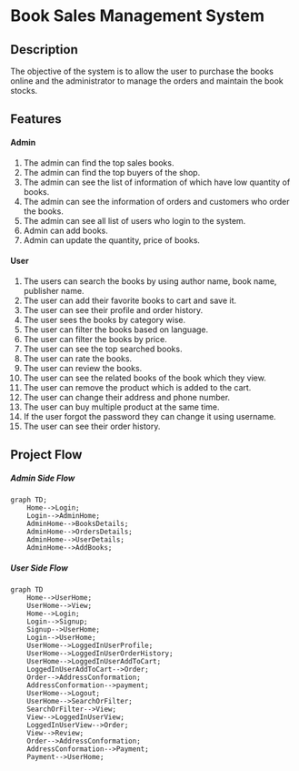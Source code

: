 # Book Sales Management System

## Description
The objective of the system is to allow the user to purchase the books online and the administrator to manage the orders and maintain the book stocks.

## Features
#### Admin

1. The admin can find the top sales books.
2. The admin can find the top buyers of the shop.
3. The admin can see the list of information of which have low quantity of books.
4. The admin can see the information of orders and customers who order the books.
5. The admin can see all list of users who login to the system.
6. Admin can add books.
7. Admin can update the quantity, price of books.

#### User

1. The users can search the books by using author name, book name, publisher name.
2. The user can add their favorite books to cart and save it.
3. The user can see their profile and order history.
4. The user sees the books by category wise.
5. The user can filter the books based on language.
6. The user can filter the books by price.
7. The user can see the top searched books.
8. The user can rate the books.
9. The user can review the books.
10. The user can see the related books of the book which they view.
11. The user can remove the product which is added to the cart.
12. The user can change their address and phone number.
13. The user can buy multiple product at the same time.
14. If the user forgot the password they can change it using username.
15. The user can see their order history.

## Project Flow

##### Admin Side Flow

```mermaid
graph TD;
    Home-->Login;
    Login-->AdminHome;
    AdminHome-->BooksDetails;
    AdminHome-->OrdersDetails;
    AdminHome-->UserDetails;
    AdminHome-->AddBooks;
```
##### User Side Flow
```mermaid
graph TD
    Home-->UserHome;
    UserHome-->View;
    Home-->Login;
    Login-->Signup;
    Signup-->UserHome;
    Login-->UserHome;
    UserHome-->LoggedInUserProfile;
    UserHome-->LoggedInUserOrderHistory;
    UserHome-->LoggedInUserAddToCart;
    LoggedInUserAddToCart-->Order;
    Order-->AddressConformation;
    AddressConformation-->payment;
    UserHome-->Logout;
    UserHome-->SearchOrFilter;
    SearchOrFilter-->View;
    View-->LoggedInUserView;
    LoggedInUserView-->Order;
    View-->Review;
    Order-->AddressConformation;
    AddressConformation-->Payment;
    Payment-->UserHome;
```
